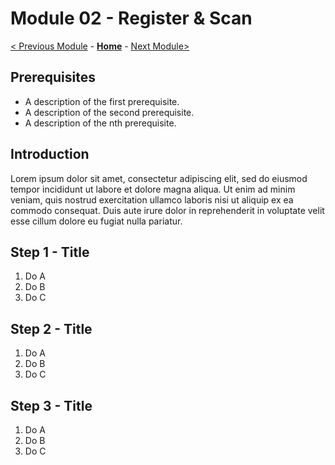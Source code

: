 # Module 02 - Register & Scan

[< Previous Module](../modules/module01.md) - **[Home](../README.md)** - [Next Module>](../modules/module03.md)

## Prerequisites

* A description of the first prerequisite.
* A description of the second prerequisite.
* A description of the nth prerequisite.

## Introduction

Lorem ipsum dolor sit amet, consectetur adipiscing elit, sed do eiusmod tempor incididunt ut labore et dolore magna aliqua. Ut enim ad minim veniam, quis nostrud exercitation ullamco laboris nisi ut aliquip ex ea commodo consequat. Duis aute irure dolor in reprehenderit in voluptate velit esse cillum dolore eu fugiat nulla pariatur.

## Step 1 - Title

1. Do A
2. Do B
3. Do C

## Step 2 - Title

1. Do A
2. Do B
3. Do C

## Step 3 - Title

1. Do A
2. Do B
3. Do C